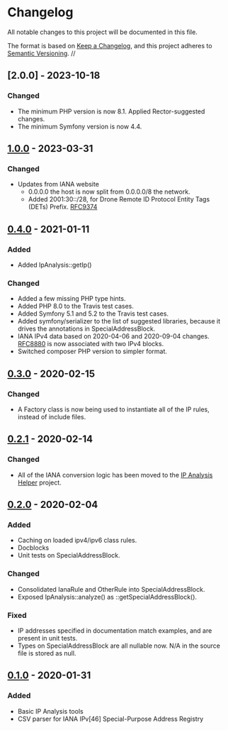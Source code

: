 # Changelog

All notable changes to this project will be documented in this file.

The format is based on [Keep a Changelog](https://keepachangelog.com/en/1.0.0/),
and this project adheres to [Semantic Versioning](https://semver.org/spec/v2.0.0.html).
                                                        //
## [2.0.0] - 2023-10-18

### Changed

- The minimum PHP version is now 8.1.  Applied Rector-suggested changes.
- The minimum Symfony version is now 4.4.

## [1.0.0] - 2023-03-31

### Changed

- Updates from IANA website
  - 0.0.0.0 the host is now split from 0.0.0.0/8 the network.
  - Added 2001:30::/28, for Drone Remote ID Protocol Entity Tags (DETs) Prefix.
    [RFC9374]

## [0.4.0] - 2021-01-11

### Added

- Added IpAnalysis::getIp()

### Changed

- Added a few missing PHP type hints.
- Added PHP 8.0 to the Travis test cases.
- Added Symfony 5.1 and 5.2 to the Travis test cases.
- Added symfony/serializer to the list of suggested libraries, because it
  drives the annotations in SpecialAddressBlock.
- IANA IPv4 data based on 2020-04-06 and 2020-09-04 changes.  [RFC8880] is now
  associated with two IPv4 blocks.
- Switched composer PHP version to simpler format.

## [0.3.0] - 2020-02-15

### Changed

- A Factory class is now being used to instantiate all of the IP rules, instead
  of include files.

## [0.2.1] - 2020-02-14

### Changed

- All of the IANA conversion logic has been moved to the [IP Analysis Helper] project.

## [0.2.0] - 2020-02-04

### Added

- Caching on loaded ipv4/ipv6 class rules.
- Docblocks
- Unit tests on SpecialAddressBlock.

### Changed

- Consolidated IanaRule and OtherRule into SpecialAddressBlock.
- Exposed IpAnalysis::analyze() as ::getSpecialAddressBlock().

### Fixed

- IP addresses specified in documentation match examples, and are present in
  unit tests.
- Types on SpecialAddressBlock are all nullable now.  N/A in the source file is
  stored as null.

## [0.1.0] - 2020-01-31

### Added

- Basic IP Analysis tools
- CSV parser for IANA IPv[46] Special-Purpose Address Registry

[Unreleased]: https://github.com/dharple/ip-analysis/compare/v1.0.0...master
[1.0.0]: https://github.com/dharple/ip-analysis/compare/v0.4.0...v1.0.0
[0.4.0]: https://github.com/dharple/ip-analysis/compare/v0.3.0...v0.4.0
[0.3.0]: https://github.com/dharple/ip-analysis/compare/v0.2.1...v0.3.0
[0.2.1]: https://github.com/dharple/ip-analysis/compare/v0.2.0...v0.2.1
[0.2.0]: https://github.com/dharple/ip-analysis/compare/v0.1.0...v0.2.0
[0.1.0]: https://github.com/dharple/ip-analysis/releases/tag/v0.1.0

[IP Analysis Helper]: https://github.com/dharple/ip-analysis-helper
[RFC8880]: https://datatracker.ietf.org/doc/rfc8880/
[RFC9374]: https://www.rfc-editor.org/rfc/rfc9374.html
